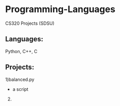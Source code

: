 # Programming-Languages
CS320 Projects (SDSU)
## Languages: 
Python, C++, C
## Projects:
1)balanced.py
- a script
2)
